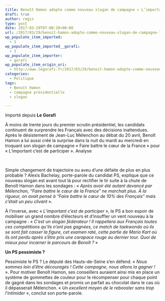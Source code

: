 ```yaml
---
title: Benoît Hamon adopte comme nouveau slogan de campagne « L’important c’est de participer »
draft: true
author: regis
type: post
date: 2017-03-29T07:00:20+00:00
url: /2017/03/29/benoit-hamon-adopte-comme-nouveau-slogan-de-campagne-limportant-cest-de-participer/
wp_populate_item_imported:
  - 1
wp_populate_item_imported__gorafi:
  - 1
wp_populate_item_importer:
  - gorafi
wp_populate_item_origin_uri:
  - http://www.legorafi.fr/2017/03/29/benoit-hamon-adopte-comme-nouveau-slogan-de-campagne-limportant-cest-de-participer/
categories:
  - Politique
tags:
  - Benoît Hamon
  - campagne présidentielle
  - slogan

---
```

Importé depuis **Le Gorafi** 

À moins de trente jours du premier scrutin présidentiel, les candidats continuent de surprendre les Français avec des décisions inattendues. Après le désistement de Jean-Luc Mélenchon au débat du 20 avril, Benoît Hamon a lui aussi créé la surprise dans la nuit du mardi au mercredi en troquant son slogan de campagne « Faire battre le cœur de la France » pour « L’important c’est de participer ». Analyse

&nbsp;

Simple changement de trajectoire ou aveu d’une défaite de plus en plus probable ? Alexis Bachelay, porte-parole du candidat PS, explique que ce nouveau slogan est avant tout là pour rectifier le tir suite à la chute de Benoît Hamon dans les sondages : « _Après avoir été autant devancé par Mélenchon, “Faire battre le cœur de la France” ne marchait plus. À la rigueur, on avait pensé à “Faire battre le cœur de 10% des Français” mais c’était un peu clivant_ ».

À l’inverse, avec « _L’important c’est de participer_ », le PS a bon espoir de mobiliser un grand nombre d’électeurs et d’insuffler un vent nouveau à la campagne : « _C’est un slogan fédérateur ! Il rappellera aux Français toutes ces compétitions qu’ils n’ont pas gagnées, ce match de taekwondo où ils se sont fait casser la figure, cet examen raté, cette partie de Mario Kart où ils ont perdu après s’être pris une carapace rouge au dernier tour. Quoi de mieux pour incarner le parcours de Benoît ?_ »

**Un PS pessimiste ?** 

Pessimiste le PS ? Le député des Hauts-de-Seine s’en défend. « _Nous sommes loin d’être découragés ! Cette campagne, nous allons la gagner !_ ». Pour motiver Benoît Hamon, ses conseillers auraient ainsi mis en place un système de gommettes de couleur pour le récompenser pour chaque point de gagné dans les sondages et promis un parfait au chocolat dans le cas où il dépasserait Mélenchon. « _Un excellent moyen de le rebooster sans trop l’intimider_ », conclut son porte-parole.